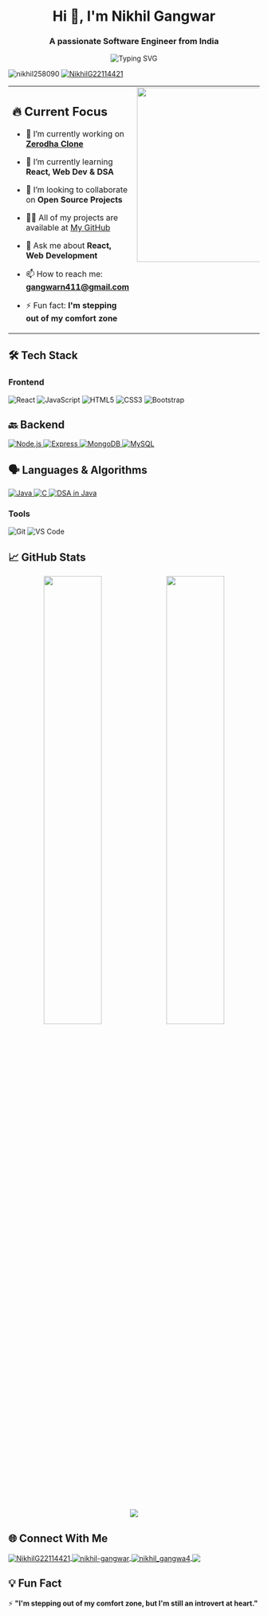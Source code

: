 <h1 align="center">Hi 👋, I'm Nikhil Gangwar</h1>
<h3 align="center">A passionate Software Engineer from India</h3>

<p align="center">
  <img src="https://readme-typing-svg.demolab.com?font=Fira+Code&pause=1000&color=22D3EE&center=true&vCenter=true&width=435&lines=Full+Stack+Developer;React+Enthusiast;DSA+Learner;Continuous+Improver" alt="Typing SVG" />
</p>

<p align="left"> 
  <img src="https://komarev.com/ghpvc/?username=nikhil258090&label=Profile%20views&color=0e75b6&style=flat" alt="nikhil258090" /> 
  <a href="https://twitter.com/NikhilG22114421" target="blank">
    <img src="https://img.shields.io/twitter/follow/NikhilG22114421?logo=twitter&style=for-the-badge" alt="NikhilG22114421" />
  </a>
</p>

<table>
  <tr>
    <!-- Left Column - Text Content -->
    <td width="55%" valign="top">
    
## 🔥 Current Focus

- 🔭 I’m currently working on **[Zerodha Clone](https://github.com/varungangwar2005/zerodha-clone)**  
- 🌱 I’m currently learning **React, Web Dev & DSA**  
- 👯 I’m looking to collaborate on **Open Source Projects**  
- 👨‍💻 All of my projects are available at [My GitHub](https://github.com/nikhil258090)  
- 💬 Ask me about **React, Web Development**  
- 📫 How to reach me: **gangwarn411@gmail.com**  
- ⚡ Fun fact: **I'm stepping out of my comfort zone**

    </td>
    
    <!-- Right Column - GIF -->
    <td width="45%" valign="top" align="right">
      <img alt="coding" width="400px" height="350px" src="https://user-images.githubusercontent.com/55389276/140866485-8fb1c876-9a8f-4d6a-98dc-08c4981eaf70.gif">
    </td>
  </tr>
</table>


## 🛠️ Tech Stack

### Frontend
![React](https://img.shields.io/badge/-React-61DAFB?logo=react&logoColor=white&style=for-the-badge)
![JavaScript](https://img.shields.io/badge/-JavaScript-F7DF1E?logo=javascript&logoColor=black&style=for-the-badge)
![HTML5](https://img.shields.io/badge/-HTML5-E34F26?logo=html5&logoColor=white&style=for-the-badge)
![CSS3](https://img.shields.io/badge/-CSS3-1572B6?logo=css3&logoColor=white&style=for-the-badge)
![Bootstrap](https://img.shields.io/badge/-Bootstrap-7952B3?logo=bootstrap&logoColor=white&style=for-the-badge)


## 🔙 Backend

<p align="left">
  <!-- Node.js -->
  <a href="https://nodejs.org" target="_blank" rel="noreferrer">
    <img src="https://img.shields.io/badge/-Node.js-339933?style=for-the-badge&logo=node.js&logoColor=white" alt="Node.js"/>
  </a>
  
  <!-- Express -->
  <a href="https://expressjs.com" target="_blank" rel="noreferrer">
    <img src="https://img.shields.io/badge/-Express-000000?style=for-the-badge&logo=express&logoColor=white" alt="Express"/>
  </a>
  
  <!-- MongoDB -->
  <a href="https://www.mongodb.com/" target="_blank" rel="noreferrer">
    <img src="https://img.shields.io/badge/-MongoDB-47A248?style=for-the-badge&logo=mongodb&logoColor=white" alt="MongoDB"/>
  </a>
  
  <!-- MySQL -->
  <a href="https://www.mysql.com/" target="_blank" rel="noreferrer">
    <img src="https://img.shields.io/badge/-MySQL-4479A1?style=for-the-badge&logo=mysql&logoColor=white" alt="MySQL"/>
  </a>
</p>


## 🗣️ Languages & Algorithms

<p align="left">
  <!-- Java -->
  <a href="https://www.java.com" target="_blank" rel="noreferrer">
    <img src="https://img.shields.io/badge/Java-ED8B00?style=for-the-badge&logo=java&logoColor=white" alt="Java"/>
  </a>
  
  <!-- C -->
  <a href="https://www.cprogramming.com/" target="_blank" rel="noreferrer">
    <img src="https://img.shields.io/badge/C-A8B9CC?style=for-the-badge&logo=c&logoColor=black" alt="C"/>
  </a>
  
  <!-- DSA in Java -->
  <a href="https://github.com/varungangwar2005?tab=repositories&q=dsa" target="_blank" rel="noreferrer">
    <img src="https://img.shields.io/badge/DSA%20in%20Java-007396?style=for-the-badge&logo=java&logoColor=white" alt="DSA in Java"/>
  </a>
</p>


### Tools
![Git](https://img.shields.io/badge/-Git-F05032?logo=git&logoColor=white&style=for-the-badge)
![VS Code](https://img.shields.io/badge/-VS%20Code-007ACC?logo=visual-studio-code&logoColor=white&style=for-the-badge)


## 📈 GitHub Stats

<div align="center">
  <img width="48%" src="https://github-readme-stats.vercel.app/api?username=varungangwar2005&show_icons=true&theme=radical" />
  <img width="48%" src="https://github-readme-streak-stats.herokuapp.com/?user=varungangwar2005&theme=radical" />
</div>

<div align="center">
  <img src="https://github-readme-stats.vercel.app/api/top-langs/?username=varungangwar2005&layout=compact&theme=radical" />
</div>

## 🌐 Connect With Me

<p align="left">
  <a href="https://twitter.com/NikhilG22114421" target="blank">
    <img align="center" src="https://img.shields.io/badge/Twitter-1DA1F2?style=for-the-badge&logo=twitter&logoColor=white" alt="NikhilG22114421" />
  </a>
  <a href="https://linkedin.com/in/nikhil-gangwar" target="blank">
    <img align="center" src="https://img.shields.io/badge/LinkedIn-0077B5?style=for-the-badge&logo=linkedin&logoColor=white" alt="nikhil-gangwar" />
  </a>
  <a href="https://instagram.com/nikhil_gangwa4" target="blank">
    <img align="center" src="https://img.shields.io/badge/Instagram-E4405F?style=for-the-badge&logo=instagram&logoColor=white" alt="nikhil_gangwa4" />
  </a>
  <a href="mailto:gangwarn411@gmail.com">
    <img align="center" src="https://img.shields.io/badge/Gmail-D14836?style=for-the-badge&logo=gmail&logoColor=white" />
  </a>
</p>

## 💡 Fun Fact

⚡ **"I'm stepping out of my comfort zone, but I'm still an introvert at heart."**

